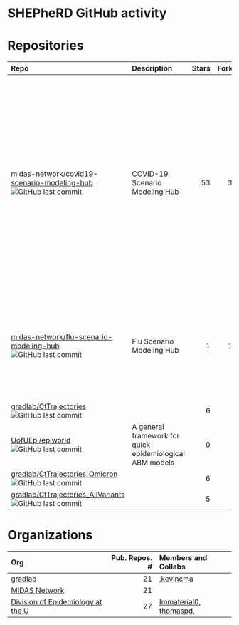 
# SHEPheRD GitHub activity

# Repositories

| Repo                                                                                                                                                                                                                                                  | Description                                              | Stars | Forks | Contributors                                                                                                                                                                                                                                                                                                                                                                                                                                                                                                                                                                                                                                                                                                                                                                                                                                                                                                                                                                                                                                                                                                                                                                                                                                                                                                                                                                                                                                                                                                                                                                                                                                                                                                                                                                                                               |
| :---------------------------------------------------------------------------------------------------------------------------------------------------------------------------------------------------------------------------------------------------- | :------------------------------------------------------- | ----: | ----: | :------------------------------------------------------------------------------------------------------------------------------------------------------------------------------------------------------------------------------------------------------------------------------------------------------------------------------------------------------------------------------------------------------------------------------------------------------------------------------------------------------------------------------------------------------------------------------------------------------------------------------------------------------------------------------------------------------------------------------------------------------------------------------------------------------------------------------------------------------------------------------------------------------------------------------------------------------------------------------------------------------------------------------------------------------------------------------------------------------------------------------------------------------------------------------------------------------------------------------------------------------------------------------------------------------------------------------------------------------------------------------------------------------------------------------------------------------------------------------------------------------------------------------------------------------------------------------------------------------------------------------------------------------------------------------------------------------------------------------------------------------------------------------------------------------------------------- |
| <a href="https://github.com/midas-network/covid19-scenario-modeling-hub" target="_blank">midas-network/covid19-scenario-modeling-hub</a> ![GitHub last commit](https://img.shields.io/github/last-commit/midas-network/covid19-scenario-modeling-hub) | COVID-19 Scenario Modeling Hub                           |    53 |    34 | <a href="https://github.com/LucieContamin" target="_blank">LucieContamin</a>, <a href="https://github.com/lunarmouse" target="_blank">lunarmouse</a>, <a href="https://github.com/shauntruelove" target="_blank">shauntruelove</a>, <a href="https://github.com/csmith701" target="_blank">csmith701</a>, <a href="https://github.com/scc-usc" target="_blank">scc-usc</a>, <a href="https://github.com/harryhoch" target="_blank">harryhoch</a>, <a href="https://github.com/mattk7" target="_blank">mattk7</a>, <a href="https://github.com/hokinus" target="_blank">hokinus</a>, <a href="https://github.com/JohnLevander" target="_blank">JohnLevander</a>, <a href="https://github.com/chenj-uva" target="_blank">chenj-uva</a>, <a href="https://github.com/confunguido" target="_blank">confunguido</a>, <a href="https://github.com/MPS7" target="_blank">MPS7</a>, <a href="https://github.com/tkcy" target="_blank">tkcy</a>, <a href="https://github.com/deankarlen" target="_blank">deankarlen</a>, <a href="https://github.com/erosenstrom" target="_blank">erosenstrom</a>, <a href="https://github.com/mattkinsey" target="_blank">mattkinsey</a>, <a href="https://github.com/aucarter" target="_blank">aucarter</a>, <a href="https://github.com/maa989" target="_blank">maa989</a>, <a href="https://github.com/rborchering" target="_blank">rborchering</a>, <a href="https://github.com/bikaiming93" target="_blank">bikaiming93</a>, <a href="https://github.com/tjhladish" target="_blank">tjhladish</a>, <a href="https://github.com/jlessler" target="_blank">jlessler</a>, <a href="https://github.com/wgvanpanhuis" target="_blank">wgvanpanhuis</a>, <a href="https://github.com/itsyosef" target="_blank">itsyosef</a>, <a href="https://github.com/ddesroches" target="_blank">ddesroches</a> |
| <a href="https://github.com/midas-network/flu-scenario-modeling-hub" target="_blank">midas-network/flu-scenario-modeling-hub</a> ![GitHub last commit](https://img.shields.io/github/last-commit/midas-network/flu-scenario-modeling-hub)             | Flu Scenario Modeling Hub                                |     1 |    14 | <a href="https://github.com/LucieContamin" target="_blank">LucieContamin</a>, <a href="https://github.com/shauntruelove" target="_blank">shauntruelove</a>, <a href="https://github.com/MPS7" target="_blank">MPS7</a>, <a href="https://github.com/fardadhp" target="_blank">fardadhp</a>, <a href="https://github.com/chenj-uva" target="_blank">chenj-uva</a>, <a href="https://github.com/whit1951" target="_blank">whit1951</a>, <a href="https://github.com/maa989" target="_blank">maa989</a>, <a href="https://github.com/mattk7" target="_blank">mattk7</a>, <a href="https://github.com/aperofsky" target="_blank">aperofsky</a>, <a href="https://github.com/confunguido" target="_blank">confunguido</a>, <a href="https://github.com/srinivvenkat" target="_blank">srinivvenkat</a>, <a href="https://github.com/scc-usc" target="_blank">scc-usc</a>                                                                                                                                                                                                                                                                                                                                                                                                                                                                                                                                                                                                                                                                                                                                                                                                                                                                                                                                                         |
| <a href="https://github.com/gradlab/CtTrajectories" target="_blank">gradlab/CtTrajectories</a> ![GitHub last commit](https://img.shields.io/github/last-commit/gradlab/CtTrajectories)                                                                |                                                          |     6 |     3 | <a href="https://github.com/skissler" target="_blank">skissler</a>                                                                                                                                                                                                                                                                                                                                                                                                                                                                                                                                                                                                                                                                                                                                                                                                                                                                                                                                                                                                                                                                                                                                                                                                                                                                                                                                                                                                                                                                                                                                                                                                                                                                                                                                                         |
| <a href="https://github.com/UofUEpi/epiworld" target="_blank">UofUEpi/epiworld</a> ![GitHub last commit](https://img.shields.io/github/last-commit/UofUEpi/epiworld)                                                                                  | A general framework for quick epidemiological ABM models |     0 |     0 | <a href="https://github.com/gvegayon" target="_blank">gvegayon</a>                                                                                                                                                                                                                                                                                                                                                                                                                                                                                                                                                                                                                                                                                                                                                                                                                                                                                                                                                                                                                                                                                                                                                                                                                                                                                                                                                                                                                                                                                                                                                                                                                                                                                                                                                         |
| <a href="https://github.com/gradlab/CtTrajectories_Omicron" target="_blank">gradlab/CtTrajectories\_Omicron</a> ![GitHub last commit](https://img.shields.io/github/last-commit/gradlab/CtTrajectories_Omicron)                                       |                                                          |     6 |     0 | <a href="https://github.com/jameshay218" target="_blank">jameshay218</a>, <a href="https://github.com/skissler" target="_blank">skissler</a>                                                                                                                                                                                                                                                                                                                                                                                                                                                                                                                                                                                                                                                                                                                                                                                                                                                                                                                                                                                                                                                                                                                                                                                                                                                                                                                                                                                                                                                                                                                                                                                                                                                                               |
| <a href="https://github.com/gradlab/CtTrajectories_AllVariants" target="_blank">gradlab/CtTrajectories\_AllVariants</a> ![GitHub last commit](https://img.shields.io/github/last-commit/gradlab/CtTrajectories_AllVariants)                           |                                                          |     5 |     0 | <a href="https://github.com/skissler" target="_blank">skissler</a>                                                                                                                                                                                                                                                                                                                                                                                                                                                                                                                                                                                                                                                                                                                                                                                                                                                                                                                                                                                                                                                                                                                                                                                                                                                                                                                                                                                                                                                                                                                                                                                                                                                                                                                                                         |

# Organizations

| Org                                                                                        | Pub. Repos. \# | Members and Collabs                                                                                                                           |
| :----------------------------------------------------------------------------------------- | -------------: | :-------------------------------------------------------------------------------------------------------------------------------------------- |
| <a href="https://github.com/gradlab" target="_blank">gradlab</a>                           |             21 | ,<a href="https://github.com/kevincma" target="_blank">kevincma</a>                                                                           |
| <a href="https://github.com/midas-network" target="_blank">MIDAS Network</a>               |             21 |                                                                                                                                               |
| <a href="https://github.com/UofUEpi" target="_blank">Division of Epidemiology at the U</a> |             27 | <a href="https://github.com/Immaterial0" target="_blank">Immaterial0</a>, <a href="https://github.com/thomaspd" target="_blank">thomaspd</a>, |
